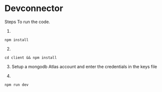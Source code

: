 # Devconnector

Steps To run the code.

1.
``
npm install
``

2.
``
cd client && npm install
``


3. Setup a mongodb Atlas account and enter the credentials in the keys file


4. 

``
npm run dev
``
